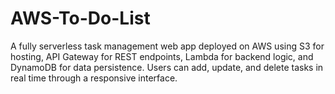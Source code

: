 # AWS-To-Do-List
A fully serverless task management web app deployed on AWS using S3 for hosting, API Gateway for REST endpoints, Lambda for backend logic, and DynamoDB for data persistence. Users can add, update, and delete tasks in real time through a responsive interface.
